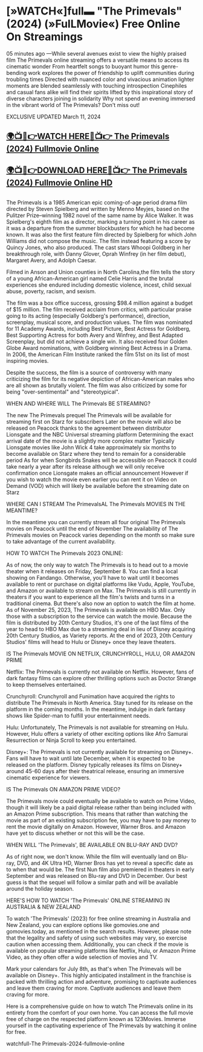 <h1>[»WATCH«]full▬ "The Primevals" (2024) (»FulLMovie«) Free Online On Streamings</h1>

05 minutes ago —While several avenues exist to view the highly praised film The Primevals online streaming offers a versatile means to access its cinematic wonder From heartfelt songs to buoyant humor this genre-bending work explores the power of friendship to uplift communities during troubling times Directed with nuanced color and vivacious animation lighter moments are blended seamlessly with touching introspection Cinephiles and casual fans alike will find their spirits lifted by this inspirational story of diverse characters joining in solidarity Why not spend an evening immersed in the vibrant world of The Primevals? Don't miss out!

EXCLUSIVE UPDATED March 11, 2024


<h2 class="heading-element" dir="auto"><a href="https://t.co/5LMHXkUtFJ" rel="nofollow">🌍📺📱👉WATCH HERE🔴📺👉 The Primevals (2024) Fullmovie Online</a></h2>

<h2 class="heading-element" dir="auto"><a href="https://t.co/5LMHXkUtFJ" rel="nofollow">🌍📺📱👉DOWNLOAD HERE🔴📺👉 The Primevals (2024) Fullmovie Online HD</a></h2>

<a href="https://t.co/5LMHXkUtFJ" rel="nofollow"><img src="https://camo.githubusercontent.com/15786e5906b59b147064f232e20c72ab28618fa4cbf81b8f23f58fbc50995f60/68747470733a2f2f62616e676c617264696172792e636f6d2f77702d636f6e74656e742f75706c6f6164732f323032342f30312f6d6f76696568756268712e676966" alt="" style="max-width: 100%;"></a>


The Primevals is a 1985 American epic coming-of-age period drama film directed by Steven Spielberg and written by Menno Meyjes, based on the Pulitzer Prize–winning 1982 novel of the same name by Alice Walker. It was Spielberg's eighth film as a director, marking a turning point in his career as it was a departure from the summer blockbusters for which he had become known. It was also the first feature film directed by Spielberg for which John Williams did not compose the music. The film instead featuring a score by Quincy Jones, who also produced. The cast stars Whoopi Goldberg in her breakthrough role, with Danny Glover, Oprah Winfrey (in her film debut), Margaret Avery, and Adolph Caesar.

Filmed in Anson and Union counties in North Carolina,the film tells the story of a young African-American girl named Celie Harris and the brutal experiences she endured including domestic violence, incest, child sexual abuse, poverty, racism, and sexism.

The film was a box office success, grossing $98.4 million against a budget of $15 million. The film received acclaim from critics, with particular praise going to its acting (especially Goldberg's performance), direction, screenplay, musical score, and production values. The film was nominated for 11 Academy Awards, including Best Picture, Best Actress for Goldberg, Best Supporting Actress for both Avery and Winfrey, and Best Adapted Screenplay, but did not achieve a single win. It also received four Golden Globe Award nominations, with Goldberg winning Best Actress in a Drama. In 2006, the American Film Institute ranked the film 51st on its list of most inspiring movies.

Despite the success, the film is a source of controversy with many criticizing the film for its negative depiction of African-American males who are all shown as brutally violent. The film was also criticized by some for being "over-sentimental" and "stereotypical".

WHEN AND WHERE WILL The Primevals BE STREAMING?

The new The Primevals prequel The Primevals will be available for streaming first on Starz for subscribers Later on the movie will also be released on Peacock thanks to the agreement between distributor Lionsgate and the NBC Universal streaming platform Determining the exact arrival date of the movie is a slightly more complex matter Typically Lionsgate movies like John Wick 4 take approximately six months to become available on Starz where they tend to remain for a considerable period As for when Songbirds Snakes will be accessible on Peacock it could take nearly a year after its release although we will only receive confirmation once Lionsgate makes an official announcement However if you wish to watch the movie even earlier you can rent it on Video on Demand (VOD) which will likely be available before the streaming date on Starz

WHERE CAN I STREAM The PrimevalsAL The Primevals MOVIES IN THE MEANTIME?

In the meantime you can currently stream all four original The Primevals movies on Peacock until the end of November The availability of The Primevals movies on Peacock varies depending on the month so make sure to take advantage of the current availability.

HOW TO WATCH The Primevals 2023 ONLINE:

As of now, the only way to watch The Primevals is to head out to a movie theater when it releases on Friday, September 8. You can find a local showing on Fandango. Otherwise, you'll have to wait until it becomes available to rent or purchase on digital platforms like Vudu, Apple, YouTube, and Amazon or available to stream on Max. The Primevals is still currently in theaters if you want to experience all the film's twists and turns in a traditional cinema. But there's also now an option to watch the film at home. As of November 25, 2023, The Primevals is available on HBO Max. Only those with a subscription to the service can watch the movie. Because the film is distributed by 20th Century Studios, it's one of the last films of the year to head to HBO Max due to a streaming deal in lieu of Disney acquiring 20th Century Studios, as Variety reports. At the end of 2023, 20th Century Studios' films will head to Hulu or Disney+ once they leave theaters.

IS The Primevals MOVIE ON NETFLIX, CRUNCHYROLL, HULU, OR AMAZON PRIME

Netflix: The Primevals is currently not available on Netflix. However, fans of dark fantasy films can explore other thrilling options such as Doctor Strange to keep themselves entertained.

Crunchyroll: Crunchyroll and Funimation have acquired the rights to distribute The Primevals in North America. Stay tuned for its release on the platform in the coming months. In the meantime, indulge in dark fantasy shows like Spider-man to fulfill your entertainment needs.

Hulu: Unfortunately, The Primevals is not available for streaming on Hulu. However, Hulu offers a variety of other exciting options like Afro Samurai Resurrection or Ninja Scroll to keep you entertained.

Disney+: The Primevals is not currently available for streaming on Disney+. Fans will have to wait until late December, when it is expected to be released on the platform. Disney typically releases its films on Disney+ around 45-60 days after their theatrical release, ensuring an immersive cinematic experience for viewers.

IS The Primevals ON AMAZON PRIME VIDEO?

The Primevals movie could eventually be available to watch on Prime Video, though it will likely be a paid digital release rather than being included with an Amazon Prime subscription. This means that rather than watching the movie as part of an existing subscription fee, you may have to pay money to rent the movie digitally on Amazon. However, Warner Bros. and Amazon have yet to discuss whether or not this will be the case.

WHEN WILL 'The Primevals', BE AVAILABLE ON BLU-RAY AND DVD?

As of right now, we don't know. While the film will eventually land on Blu-ray, DVD, and 4K Ultra HD, Warner Bros has yet to reveal a specific date as to when that would be. The first Nun film also premiered in theaters in early September and was released on Blu-ray and DVD in December. Our best guess is that the sequel will follow a similar path and will be available around the holiday season.

HERE'S HOW TO WATCH 'The Primevals' ONLINE STREAMING IN AUSTRALIA & NEW ZEALAND

To watch 'The Primevals' (2023) for free online streaming in Australia and New Zealand, you can explore options like gomovies.one and gomovies.today, as mentioned in the search results. However, please note that the legality and safety of using such websites may vary, so exercise caution when accessing them. Additionally, you can check if the movie is available on popular streaming platforms like Netflix, Hulu, or Amazon Prime Video, as they often offer a wide selection of movies and TV.

Mark your calendars for July 8th, as that's when The Primevals will be available on Disney+. This highly anticipated installment in the franchise is packed with thrilling action and adventure, promising to captivate audiences and leave them craving for more. Captivate audiences and leave them craving for more.

Here is a comprehensive guide on how to watch The Primevals online in its entirety from the comfort of your own home. You can access the full movie free of charge on the respected platform known as 123Movies. Immerse yourself in the captivating experience of The Primevals by watching it online for free.


watchfull-The Primevals-2024-fullmovie-online




